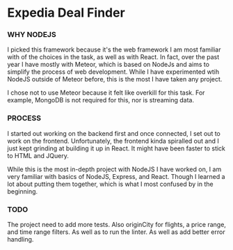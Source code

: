 # Expedia Deal Finder

### WHY NODEJS

I picked this framework because it's the web framework I am most familiar with of the choices in the task, as well as with React. In fact, over the past year I have mostly with Meteor, which is based on NodeJs and aims to simplify the process of web development. While I have experimented wtih NodeJS outside of Meteor before, this is the most I have taken any project. 

I chose not to use Meteor because it felt like overkill for this task. For example, MongoDB is not required for this, nor is streaming data. 

### PROCESS
I started out working on the backend first and once connected, I set out to work on the frontend. Unfortunately, the frontend kinda spiralled out and I just kept grinding at building it up in React. It might have been faster to stick to HTML and JQuery. 

While this is the most in-depth project with NodeJS I have worked on, I am very familiar with basics of NodeJS, Express, and React. Though I learned a lot about putting them together, which is what I most confused by in the beginning.  

### TODO
The project need to add more tests. Also originCity for flights, a price range, and time range filters. As well as to run the linter. As well as add better error handling.
